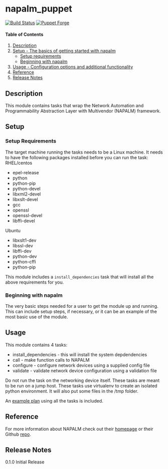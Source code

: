 
# napalm_puppet
[![Build Status](https://travis-ci.org/maju6406/napalm-puppet.svg?branch=master)](https://travis-ci.org/maju6406/napalm-puppet)  [![Puppet Forge](https://img.shields.io/puppetforge/v/beersy/napalm.svg)](https://forge.puppetlabs.com/beersy/napalm)
#### Table of Contents

1. [Description](#description)
2. [Setup - The basics of getting started with napalm](#setup)
    * [Setup requirements](#setup-requirements)
    * [Beginning with napalm](#beginning-with-napalm)
3. [Usage - Configuration options and additional functionality](#usage)
4. [Reference](#reference)
5. [Release Notes](#release-notes)

## Description

This module contains tasks that wrap the Network Automation and Programmability Abstraction Layer with Multivendor (NAPALM) framework.

## Setup

### Setup Requirements

The target machine running the tasks needs to be a Linux machine. It needs to have the following packages installed before you can run the task:  
RHEL/centos  
* epel-release
* python
* python-pip
* python-devel
* libxml2-devel
* libxslt-devel
* gcc
* openssl
* openssl-devel
* libffi-devel

Ubuntu  
* libxslt1-dev
* libssl-dev
* libffi-dev
* python-dev
* python-cffi
* python-pip  

This module includes a `install_dependencies` task that will install all the above requirements for you.

### Beginning with napalm

The very basic steps needed for a user to get the module up and running. This can include setup steps, if necessary, or it can be an example of the most basic use of the module.

## Usage

This module contains 4 tasks:
* install_dependencies - this will install the system depdendencies 
* call - make function calls to NAPALM
* configure - configure network devices using a supplied config file
* validate - validate network device configuration using a validation file

Do not run the task on the networking device itself. These tasks are meant to be run on a jump host. These tasks use virtualenv to create an isolated python environment. It will also put some files in the /tmp folder.

An [example plan](plans/example.pp) using all the tasks is included.

## Reference

For more information about NAPALM check out their [homepage](https://napalm-automation.net/) or their Github [repo](https://github.com/napalm-automation/napalm).

## Release Notes

0.1.0 Initial Release
